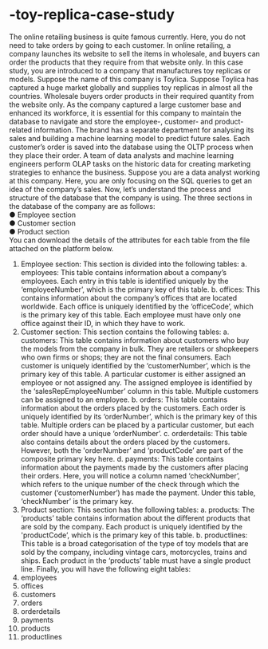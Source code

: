 # -toy-replica-case-study
The online retailing business is quite famous currently. Here, you do not need to take orders by
going to each customer. In online retailing, a company launches its website to sell the items in
wholesale, and buyers can order the products that they require from that website only. In this
case study, you are introduced to a company that manufactures toy replicas or models.
Suppose the name of this company is Toylica.
Suppose Toylica has captured a huge market globally and supplies toy replicas in almost all the
countries. Wholesale buyers order products in their required quantity from the website only. As
the company captured a large customer base and enhanced its workforce, it is essential for this
company to maintain the database to navigate and store the employee-, customer- and
product-related information.
The brand has a separate department for analysing its sales and building a machine learning
model to predict future sales. Each customer’s order is saved into the database using the OLTP
process when they place their order. A team of data analysts and machine learning engineers
perform OLAP tasks on the historic data for creating marketing strategies to enhance the
business.
Suppose you are a data analyst working at this company. Here, you are only focusing on the
SQL queries to get an idea of the company’s sales. Now, let’s understand the process and
structure of the database that the company is using. The three sections in the database of the
company are as follows:
<br>
● Employee section
<br>
● Customer section
<br>
● Product section
<br>
You can download the details of the attributes for each table from the file attached on the
platform below.
<br>
1. Employee section: This section is divided into the following tables:
a. employees: This table contains information about a company’s employees. Each
entry in this table is identified uniquely by the ‘employeeNumber’, which is the
primary key of this table.
b. offices: This contains information about the company’s offices that are located
worldwide. Each office is uniquely identified by the ‘officeCode’, which is the
primary key of this table. Each employee must have only one office against their
ID, in which they have to work.
2. Customer section: This section contains the following tables:
a. customers: This table contains information about customers who buy the
models from the company in bulk. They are retailers or shopkeepers who own
firms or shops; they are not the final consumers. Each customer is uniquely
identified by the ‘customerNumber’, which is the primary key of this table. A
particular customer is either assigned an employee or not assigned any. The
assigned employee is identified by the ‘salesRepEmployeeNumber’ column in
this table. Multiple customers can be assigned to an employee.
b. orders: This table contains information about the orders placed by the
customers. Each order is uniquely identified by its ‘orderNumber’, which is the
primary key of this table. Multiple orders can be placed by a particular customer,
but each order should have a unique ‘orderNumber’.
c. orderdetails: This table also contains details about the orders placed by the
customers. However, both the 'orderNumber’ and ‘productCode’ are part of the
composite primary key here.
d. payments: This table contains information about the payments made by the
customers after placing their orders. Here, you will notice a column named
‘checkNumber’, which refers to the unique number of the check through which
the customer (‘customerNumber’) has made the payment. Under this table,
‘checkNumber’ is the primary key.
3. Product section: This section has the following tables:
a. products: The ‘products’ table contains information about the different products
that are sold by the company. Each product is uniquely identified by the
'productCode’, which is the primary key of this table.
b. productlines: This table is a broad categorisation of the type of toy models that
are sold by the company, including vintage cars, motorcycles, trains and ships.
Each product in the ‘products’ table must have a single product line.
Finally, you will have the following eight tables:
1. employees
2. offices
3. customers
4. orders
5. orderdetails
6. payments
7. products
8. productlines
